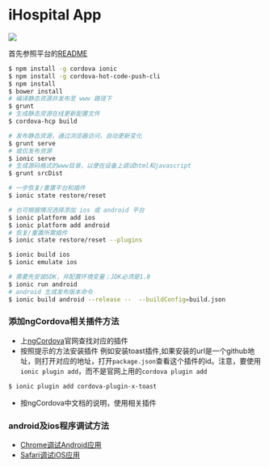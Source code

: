 
iHospital App
=============

<a href="https://server.propersoft.cn/teamcity/viewType.html?buildTypeId=ISJ_FrontEnd">
  <img src="https://server.propersoft.cn/teamcity/app/rest/builds/buildType:(id:ISJ_FrontEnd)/statusIcon.svg"/>
</a>

首先参照平台的[README](https://github.com/propersoft-cn/proper-enterprise-app/blob/master/README.md)

```bash
$ npm install -g cordova ionic
$ npm install -g cordova-hot-code-push-cli
$ npm install
$ bower install
# 编译静态资源并发布至 www 路径下
$ grunt
# 生成静态资源在线更新配置文件
$ cordova-hcp build

# 发布静态资源，通过浏览器访问，自动更新变化
$ grunt serve
# 或仅发布资源
$ ionic serve
# 生成源码格式的www目录，以便在设备上调试html和javascript
$ grunt srcDist

# 一步恢复/重置平台和插件
$ ionic state restore/reset

# 也可根据情况选择添加 ios 或 android 平台
$ ionic platform add ios
$ ionic platform add android
# 恢复/重置所需插件
$ ionic state restore/reset --plugins

$ ionic build ios
$ ionic emulate ios

# 需要先安装SDK，并配置环境变量；JDK必须是1.8
$ ionic run android
# android 生成发布版本命令
$ ionic build android --release --  --buildConfig=build.json
```

### 添加ngCordova相关插件方法

- 上[ngCordova](http://ngcordova.com/docs/plugins/)官网查找对应的插件
- 按照提示的方法安装插件
   例如安装toast插件,如果安装的url是一个github地址，则打开对应的地址，打开`package.json`查看这个插件的id。注意，要使用`ionic plugin add`，而不是官网上用的`cordova plugin add`
```bash
$ ionic plugin add cordova-plugin-x-toast
```
- 按ngCordova中文档的说明，使用相关插件

### android及ios程序调试方法

- [Chrome调试Android应用](http://ask.dcloud.net.cn/docs/#http://ask.dcloud.net.cn/article/69)
- [Safari调试iOS应用](http://ask.dcloud.net.cn/docs/#http://ask.dcloud.net.cn/article/143)
